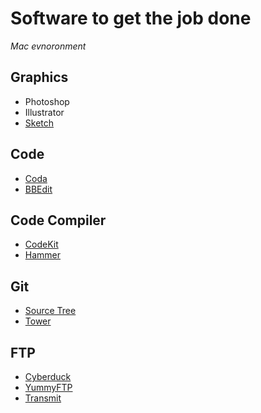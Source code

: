 # Software to get the job done

_Mac evnoronment_

## Graphics
* Photoshop
* Illustrator
* [Sketch](http://www.bohemiancoding.com/sketch/)

## Code
* [Coda](http://panic.com/coda/)
* [BBEdit](http://www.barebones.com/products/bbedit/)

## Code Compiler
* [CodeKit](http://incident57.com/codekit/)
* [Hammer](http://hammerformac.com/)

## Git
* [Source Tree](http://www.sourcetreeapp.com/)
* [Tower](http://www.git-tower.com/)

## FTP
* [Cyberduck](http://cyberduck.ch/)
* [YummyFTP](http://www.yummysoftware.com/)
* [Transmit](http://panic.com/transmit/)
